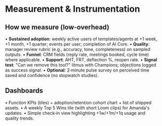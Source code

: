 # Measurement & Instrumentation

## How we measure (low‑overhead)

• **Sustained adoption**: weekly active users of templates/agents at +1 week, +1 month, +1 quarter; events per user; completion of AI Core.
• **Quality**: manager review rubric (e.g., accuracy, tone, completeness) on sampled outputs.
• **Funnel**: CRM fields (reply rate, meetings booked, cycle time) where applicable.
• **Support**: AHT, FRT, deflection %, reopen rate.
• **Signal test**: "Can we remove this tool?" litmus with Champions; objections logged as success signal.
• **Optional**: 2‑minute pulse survey on perceived time saved and confidence (no stopwatch studies).

## Dashboards

• Function KPIs (tiles) + adoption/retention cohort chart + list of shipped assets.
• A weekly Top 5 Wins tile (with short Loom clips) for Amanda's updates.
• Simple check‑in view highlighting +1w/+1m/+1q usage and quality trends.
